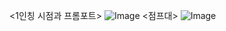 <1인칭 시점과 프롬포트>
![Image](https://github.com/user-attachments/assets/18dfc3e7-1362-406e-9e8d-d919d420bfb5)
<점프대>
![Image](https://github.com/user-attachments/assets/40c3499f-0f4d-4594-8099-61fff743a0eb)
